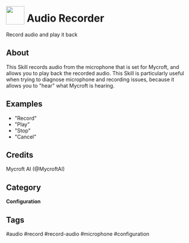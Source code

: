 # <img src='https://rawgithub.com/FortAwesome/Font-Awesome/master/advanced-options/raw-svg/solid/microphone.svg ' card_color='#22a7f0' width='50' height='50' style='vertical-align:bottom'/> Audio Recorder
Record audio and play it back

## About 
This Skill records audio from the microphone that is set for Mycroft, and allows you to play back the recorded audio. This Skill is particularly useful when trying to diagnose microphone and recording issues, because it allows you to "hear" what Mycroft is hearing. 

## Examples 
* "Record"
* "Play"
* "Stop"
* "Cancel"

## Credits 
Mycroft AI (@MycroftAI)

## Category
**Configuration**

## Tags
#audio
#record
#record-audio
#microphone
#configuration
